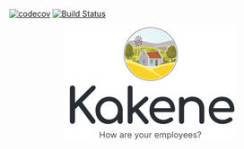 [![codecov](https://codecov.io/gh/djaiss/homas/branch/master/graph/badge.svg)](https://codecov.io/gh/djaiss/homas)
[![Build Status](https://travis-ci.org/djaiss/homas.svg?branch=master)](https://travis-ci.org/djaiss/homas)

<div align="center">
  <img src="docs/img/logo.png" />
</div>